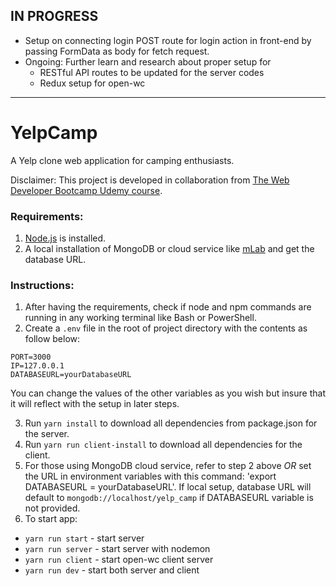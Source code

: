 ## IN PROGRESS
- Setup on connecting login POST route for login action in front-end by passing FormData as body for fetch request.
- Ongoing: Further learn and research about proper setup for 
  - RESTful API routes to be updated for the server codes
  - Redux setup for open-wc
___________
# YelpCamp
A Yelp clone web application for camping enthusiasts.

Disclaimer: This project is developed in collaboration from [The Web Developer Bootcamp Udemy course](https://www.udemy.com/the-web-developer-bootcamp/).

### Requirements:
1. [Node.js](https://nodejs.org/en/) is installed.
2. A local installation of MongoDB or cloud service like [mLab](https://mlab.com/) and get the database URL.

### Instructions:
1. After having the requirements, check if node and npm commands are running in any working terminal like Bash or PowerShell.
2. Create a `.env` file in the root of project directory with the contents as follow below:
```env
PORT=3000
IP=127.0.0.1
DATABASEURL=yourDatabaseURL
```
You can change the values of the other variables as you wish but insure that it will reflect with the setup in later steps.

3. Run `yarn install` to download all dependencies from package.json for the server.
3. Run `yarn run client-install` to download all dependencies for the client.
4. For those using MongoDB cloud service, refer to step 2 above *OR* set the URL in environment variables with this command: 'export DATABASEURL = yourDatabaseURL'. If local setup, database URL will default to `mongodb://localhost/yelp_camp` if DATABASEURL variable is not provided.
5. To start app:
  - `yarn run start` - start server
  - `yarn run server` - start server with nodemon
  - `yarn run client` - start open-wc client server
  - `yarn run dev` - start both server and client
